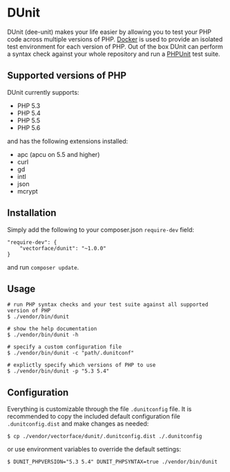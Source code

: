 # DUnit

DUnit (dee-unit) makes your life easier by allowing you to test your PHP code
across multiple versions of PHP. [Docker](https://www.docker.com/whatisdocker/)
is used to provide an isolated test environment for each version of PHP. Out of
the box DUnit can perform a syntax check against your whole repository and run a
[PHPUnit](https://phpunit.de/) test suite.

## Supported versions of PHP

DUnit currently supports:
* PHP 5.3
* PHP 5.4
* PHP 5.5
* PHP 5.6

and has the following extensions installed:

* apc (apcu on 5.5 and higher)
* curl
* gd
* intl
* json
* mcrypt

## Installation

Simply add the following to your composer.json `require-dev` field:

    "require-dev": {
        "vectorface/dunit": "~1.0.0"
    }

and run `composer update`.

## Usage

```shell
# run PHP syntax checks and your test suite against all supported version of PHP
$ ./vendor/bin/dunit

# show the help documentation
$ ./vendor/bin/dunit -h

# specify a custom configuration file
$ ./vendor/bin/dunit -c "path/.dunitconf"

# explictly specify which versions of PHP to use
$ ./vendor/bin/dunit -p "5.3 5.4"
```

## Configuration

Everything is customizable through the file `.dunitconfig` file. It is
recommended to copy the included default configuration file `.dunitconfig.dist`
and make changes as needed:

```shell
$ cp ./vendor/vectorface/dunit/.dunitconfig.dist ./.dunitconfig
```

or use environment variables to override the default settings:

```shell
$ DUNIT_PHPVERSION="5.3 5.4" DUNIT_PHPSYNTAX=true ./vendor/bin/dunit
```
